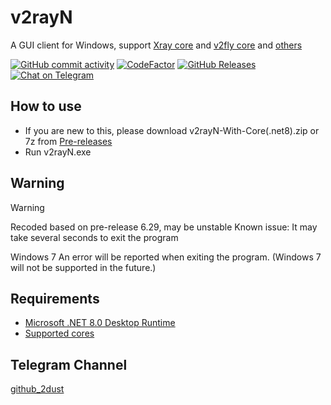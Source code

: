 # v2rayN
A GUI client for Windows, support [Xray core](https://github.com/XTLS/Xray-core) and [v2fly core](https://github.com/v2fly/v2ray-core) and [others](https://github.com/2dust/v2rayN/wiki/List-of-supported-cores)


[![GitHub commit activity](https://img.shields.io/github/commit-activity/m/2dust/v2rayN)](https://github.com/2dust/v2rayN/commits/master)
[![CodeFactor](https://www.codefactor.io/repository/github/2dust/v2rayn/badge)](https://www.codefactor.io/repository/github/2dust/v2rayn)
[![GitHub Releases](https://img.shields.io/github/downloads/2dust/v2rayN/latest/total?logo=github)](https://github.com/2dust/v2rayN/releases)
[![Chat on Telegram](https://img.shields.io/badge/Chat%20on-Telegram-brightgreen.svg)](https://t.me/v2rayn)


## How to use
- If you are new to this, please download v2rayN-With-Core(.net8).zip or 7z from [Pre-releases](https://github.com/2dust/v2rayN/releases)
- Run v2rayN.exe

## Warning
>[!Warning]
> Recoded based on pre-release 6.29, may be unstable
> Known issue: It may take several seconds to exit the program
>
> Windows 7 An error will be reported when exiting the program. (Windows 7 will not be supported in the future.)
## Requirements  
- [Microsoft .NET 8.0 Desktop Runtime ](https://dotnet.microsoft.com/zh-cn/download/dotnet/thank-you/runtime-desktop-8.0.0-rc.2-windows-x64-installer)
- [Supported cores](https://github.com/2dust/v2rayN/wiki/List-of-supported-cores)


## Telegram Channel
[github_2dust](https://t.me/github_2dust)
